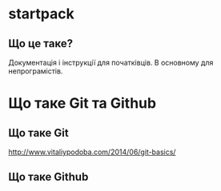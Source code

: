 startpack
=========

Що це таке?
-----------

Документація і інструкції для початківців. В основному для непрограмістів.


Що таке Git та Github
============================================


Що таке Git
----------------------

http://www.vitaliypodoba.com/2014/06/git-basics/


Що таке Github
----------------------
